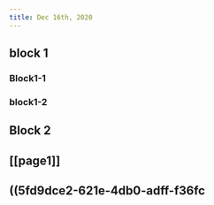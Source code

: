 ```yaml
---
title: Dec 16th, 2020
---
```


## block 1
### Block1-1
### block1-2
## Block 2
## [[page1]]
## ((5fd9dce2-621e-4db0-adff-f36fc
